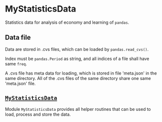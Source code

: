 # MyStatisticsData
Statistics data for analysis of economy and learning of `pandas`.

## Data file
Data are stored in .cvs files, which can be loaded by `pandas.read_cvs()`.

Index must be `pandas.Period` as string, and all indices of a file shall have same `freq`.

A .cvs file has meta data for loading, which is stored in file 'meta.json' in the same directory. All of the .cvs files of the same directory share one same 'meta.json' file.

## [`MyStatisticsData`](./MyStatisticsData.py)
Module `MyStatisticsData` provides all helper routines that can be used to load, process and store the data.
